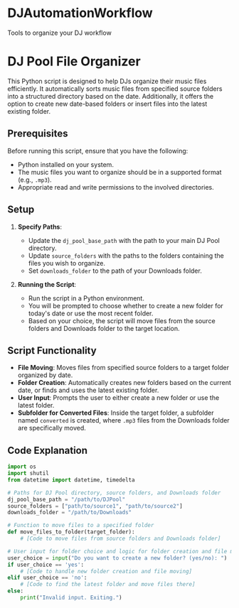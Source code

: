 # DJAutomationWorkflow
Tools to organize your DJ workflow 

# DJ Pool File Organizer

This Python script is designed to help DJs organize their music files efficiently. It automatically sorts music files from specified source folders into a structured directory based on the date. Additionally, it offers the option to create new date-based folders or insert files into the latest existing folder. 

## Prerequisites

Before running this script, ensure that you have the following:
- Python installed on your system.
- The music files you want to organize should be in a supported format (e.g., `.mp3`).
- Appropriate read and write permissions to the involved directories.

## Setup

1. **Specify Paths**: 
   - Update the `dj_pool_base_path` with the path to your main DJ Pool directory.
   - Update `source_folders` with the paths to the folders containing the files you wish to organize.
   - Set `downloads_folder` to the path of your Downloads folder.

2. **Running the Script**: 
   - Run the script in a Python environment.
   - You will be prompted to choose whether to create a new folder for today's date or use the most recent folder.
   - Based on your choice, the script will move files from the source folders and Downloads folder to the target location.

## Script Functionality

- **File Moving**: Moves files from specified source folders to a target folder organized by date.
- **Folder Creation**: Automatically creates new folders based on the current date, or finds and uses the latest existing folder.
- **User Input**: Prompts the user to either create a new folder or use the latest folder.
- **Subfolder for Converted Files**: Inside the target folder, a subfolder named `converted` is created, where `.mp3` files from the Downloads folder are specifically moved.

## Code Explanation

```python
import os
import shutil
from datetime import datetime, timedelta

# Paths for DJ Pool directory, source folders, and Downloads folder
dj_pool_base_path = "/path/to/DJPool"
source_folders = ["path/to/source1", "path/to/source2"]
downloads_folder = "/path/to/Downloads"

# Function to move files to a specified folder
def move_files_to_folder(target_folder):
    # [Code to move files from source folders and Downloads folder]

# User input for folder choice and logic for folder creation and file moving
user_choice = input("Do you want to create a new folder? (yes/no): ")
if user_choice == 'yes':
    # [Code to handle new folder creation and file moving]
elif user_choice == 'no':
    # [Code to find the latest folder and move files there]
else:
    print("Invalid input. Exiting.")
